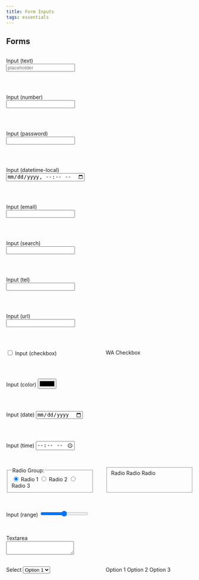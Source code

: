 ```yaml
---
title: Form Inputs
tags: essentials
---
```


## Forms

<div style="display: grid; grid-template-columns: 1fr 1fr; gap: 2rem;" class="wa">

<label for="input-text">Input (text)</label>
<input type="text" id="input-text" placeholder="placeholder"></input>

<wa-input label="WA Input (text)" type="text" placeholder="placeholder"></wa-input>

<label for="input-number">Input (number)</label>
<input type="number" id="input-number"></input>

<wa-input label="WA Input (number)" type="number"></wa-input>

<label for="input-password">Input (password)</label>
<input type="password" id="input-password" required></input>

<wa-input label="WA Input (password)" type="password" required></wa-input>

<label for="input-datetime-local">Input (datetime-local)</label>
<input type="datetime-local" id="input-datetime-local"></input>

<wa-input label="WA Input (datetime-local)" type="datetime-local"></wa-input>

<label for="input-email">Input (email)</label>
<input type="email" id="input-email"></input>

<wa-input label="WA Input (email)" type="email"></wa-input>

<label for="input-search">Input (search)</label>
<input type="search" id="input-search"></input>

<wa-input label="WA Input (search)" type="search"></wa-input>

<label for="input-tel">Input (tel)</label>
<input type="tel" id="input-tel"></input>

<wa-input label="WA Input (tel)" type="tel"></wa-input>

<label for="input-url">Input (url)</label>
<input type="url" id="input-url"></input>

<wa-input label="WA Input (url)" type="url"></wa-input>

<input type="checkbox" id="input-checkbox"></input>
<label for="input-checkbox">Input (checkbox)</label>

<wa-checkbox>WA Checkbox</wa-checkbox>

<label for="input-color">Input (color)</label>
<input type="color" id="input-color"></input>

<wa-color-picker label="WA Color Picker"></wa-color-picker>

<label for="input-date">Input (date)</label>
<input type="date" id="input-date"></input>

<wa-input label="WA Input (date)" type="date"></wa-input>

<label for="input-time">Input (time)</label>
<input type="time" id="input-time"></input>

<wa-input label="WA Input (time)" type="time"></wa-input>

<fieldset>
  <legend>Radio Group:</legend>
  <input type="radio" id="radio-1" name="radio" value="radio-1" checked />
  <label for="radio-1">Radio 1</label>
  <input type="radio" id="radio-2" name="radio" value="radio-2" />
  <label for="radio-2">Radio 2</label>
  <input type="radio" id="radio-3" name="radio" value="radio-3" />
  <label for="radio-3">Radio 3</label>
</fieldset>

<fieldset>
  <wa-radio-group label="WA Radio Group:" name="wa-radio" value="radio-1">
    <wa-radio value="radio-1">Radio</wa-radio>
    <wa-radio value="radio-2">Radio</wa-radio>
    <wa-radio value="radio-3">Radio</wa-radio>
  </wa-radio-group>
</fieldset>

<label for="input-range">Input (range)</label>
<input type="range" id="input-range"></input>

<wa-range label="WA Range"></wa-range>

<div>
  <label for="textarea">Textarea</label>
  <textarea id="textarea"></textarea>
</div>

<wa-textarea label="WA Textarea"></wa-textarea>

<div>
<label for="select">Select</label>
  <select id="select">
    <option value="option-1">Option 1</option>
    <option value="option-2">Option 2</option>
    <option value="option-3">Option 3</option>
  </select>
</div>

<wa-select label="WA Select">
  <wa-option value="option-1">Option 1</wa-option>
  <wa-option value="option-2">Option 2</wa-option>
  <wa-option value="option-3">Option 3</wa-option>
</wa-select>


</div>

